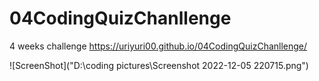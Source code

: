 # 04CodingQuizChanllenge
4 weeks challenge
https://uriyuri00.github.io/04CodingQuizChanllenge/



![ScreenShot]("D:\coding pictures\Screenshot 2022-12-05 220715.png")
